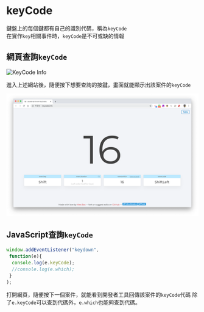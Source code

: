 # keyCode

鍵盤上的每個鍵都有自己的識別代碼，稱為`keyCode`  
在實作`key`相關事件時，`keyCode`是不可或缺的情報

## 網頁查詢`keyCode`
![KeyCode Info](http://keycode.info/)

進入上述網站後，隨便按下想要查詢的按鍵，畫面就能顯示出該案件的`keyCode`

![](https://raw.githubusercontent.com/ianchen0419/notes/master/img/keyCode/01.png)

## JavaScript查詢`keyCode`

```javascript
window.addEventListener("keydown",
 function(e){
  console.log(e.keyCode);
  //console.log(e.which);
 }
);
```

打開網頁，隨便按下一個案件，就能看到開發者工具回傳該案件的`keyCode`代碼
除了`e.keyCode`可以查到代碼外，`e.which`也能夠查到代碼。


